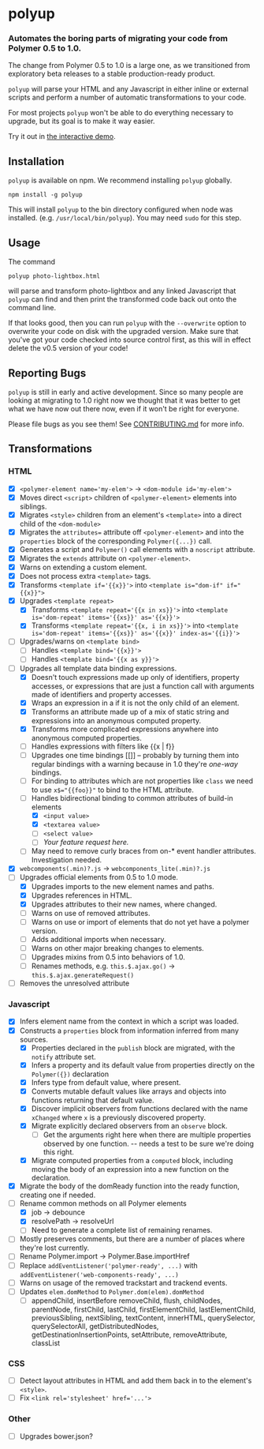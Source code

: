 # polyup

### Automates the boring parts of migrating your code from Polymer 0.5 to 1.0.

The change from Polymer 0.5 to 1.0 is a large one, as we
transitioned from exploratory beta releases to a stable production-ready
product.

`polyup` will parse your HTML and any Javascript in either inline or external scripts and perform a number of automatic transformations to your code.

For most projects `polyup` won't be able to do everything necessary to upgrade,
but its goal is to make it way easier.

Try it out in [the interactive demo](http://polymerlabs.github.io/polyup/).

## Installation

`polyup` is available on npm. We recommend installing `polyup` globally.

    npm install -g polyup

This will install `polyup` to the bin directory configured when node was
installed. (e.g. `/usr/local/bin/polyup`).  You may need `sudo`
for this step.

## Usage

The command

    polyup photo-lightbox.html

will parse and transform photo-lightbox and any linked Javascript that `polyup`
can find and then print the transformed code back out onto the command line.

If that looks good, then you can run `polyup` with the `--overwrite` option to
overwrite your code on disk with the upgraded version. Make sure that you've
got your code checked into source control first, as this will in effect delete
the v0.5 version of your code!

## Reporting Bugs

`polyup` is still in early and active development. Since so many people are looking at migrating to 1.0 right now we thought that it was better to get what
we have now out there now, even if it won't be right for everyone.

Please file bugs as you see them! See [CONTRIBUTING.md](CONTRIBUTING.md) for more info.

## Transformations

### HTML
- [x] `<polymer-element name='my-elem'>` -> `<dom-module id='my-elem'>`
- [x] Moves direct `<script>` children of `<polymer-element>` elements into
      siblings.
- [x] Migrates `<style>` children from an element's `<template>` into a direct
      child of the `<dom-module>`
- [x] Migrates the `attributes=` attribute off `<polymer-element>` and into
      the `properties` block of the corresponding `Polymer({...})` call.
- [x] Generates a script and `Polymer()` call elements with a `noscript`
      attribute.
- [x] Migrates the `extends` attribute on `<polymer-element>`.
- [x] Warns on extending a custom element.
- [x] Does not process extra `<template>` tags.
- [x] Transforms `<template if='{{x}}'>` into
      `<template is="dom-if" if="{{x}}">`
- [x] Upgrades `<template repeat>`
  - [x] Transforms `<template repeat='{{x in xs}}'>` into
        `<template is='dom-repeat' items='{{xs}}' as='{{x}}'>`
  - [x] Transforms `<template repeat='{{x, i in xs}}'>` into
        `<template is='dom-repeat' items='{{xs}}' as='{{x}}' index-as='{{i}}'>`
- [ ] Upgrades/warns on `<template bind>`
  - [ ] Handles `<template bind='{{x}}'>`
  - [ ] Handles `<template bind='{{x as y}}'>`
- [ ] Upgrades all template data binding expressions.
  - [x] Doesn't touch expressions made up only of identifiers, property
        accesses, or expressions that are just a function call with arguments
        made of identifiers and property accesses.
  - [x] Wraps an expression in a <span> if it is not the only child of an
        element.
  - [x] Transforms an attribute made up of a mix of static string and
        expressions into an anonymous computed property.
  - [x] Transforms more complicated expressions anywhere into anonymous
        computed properties.
  - [ ] Handles expressions with filters like {{x | f}}
  - [ ] Upgrades one time bindings [[]] – probably by turning them into
        regular bindings with a warning because in 1.0 they're *one-way*
        bindings.
  - [ ] For binding to attributes which are not properties like `class` we need
        to use `x$="{{foo}}"` to bind to the HTML attribute.
  - [ ] Handles bidirectional binding to common attributes of build-in elements
    - [x] `<input value>`
    - [x] `<textarea value>`
    - [ ] `<select value>`
    - [ ] *Your feature request here.*
  - [ ] May need to remove curly braces from on-* event handler attributes.
        Investigation needed.

- [x] `webcomponents(.min)?.js` -> `webcomponents_lite(.min)?.js`
- [ ] Upgrades official elements from 0.5 to 1.0 mode.
  - [x] Upgrades imports to the new element names and paths.
  - [x] Upgrades references in HTML.
  - [x] Upgrades attributes to their new names, where changed.
  - [ ] Warns on use of removed attributes.
  - [ ] Warns on use or import of elements that do not yet have a polymer
        version.
  - [ ] Adds additional imports when necessary.
  - [ ] Warns on other major breaking changes to elements.
  - [ ] Upgrades mixins from 0.5 into behaviors of 1.0.
  - [ ] Renames methods, e.g.
        `this.$.ajax.go()` -> `this.$.ajax.generateRequest()`
- [ ] Removes the unresolved attribute

### Javascript
- [x] Infers element name from the context in which a script was loaded.
- [x] Constructs a `properties` block from information inferred from many
      sources.
  - [x] Properties declared in the `publish` block are migrated, with the
        `notify` attribute set.
  - [x] Infers a property and its default value from properties directly
        on the `Polymer({})` declaration
  - [x] Infers type from default value, where present.
  - [x] Converts mutable default values like arrays and objects into
        functions returning that default value.
  - [x] Discover implicit observers from functions declared with the name
        `xChanged` where `x` is a previously discovered property.
  - [x] Migrate explicitly declared observers from an `observe` block.
    - [ ] Get the arguments right here when there are multiple properties
          observed by one function. -- needs a test to be sure we're doing this
          right.
  - [x] Migrate computed properties from a `computed` block, including
        moving the body of an expression into a new function on the
        declaration.
- [x] Migrate the body of the domReady function into the ready function,
      creating one if needed.
- [ ] Rename common methods on all Polymer elements
  - [x] job -> debounce
  - [x] resolvePath -> resolveUrl
  - [ ] Need to generate a complete list of remaining renames.
- [ ] Mostly preserves comments, but there are a number of places where
      they're lost currently.
- [ ] Rename Polymer.import -> Polymer.Base.importHref
- [ ] Replace `addEventListener('polymer-ready', ...)` with
      `addEventListener('web-components-ready', ...)`
- [ ] Warns on usage of the removed trackstart and trackend events.
- [ ] Updates `elem.domMethod` to `Polymer.dom(elem).domMethod`
  - [ ] appendChild, insertBefore removeChild, flush, childNodes, parentNode,
        firstChild, lastChild, firstElementChild, lastElementChild,
        previousSibling, nextSibling, textContent, innerHTML, querySelector,
        querySelectorAll, getDistributedNodes, getDestinationInsertionPoints,
        setAttribute, removeAttribute, classList

### CSS
- [ ] Detect layout attributes in HTML and add them back in to the element's
      `<style>`.
- [ ] Fix `<link rel='stylesheet' href='...'>`

### Other
- [ ] Upgrades bower.json?


